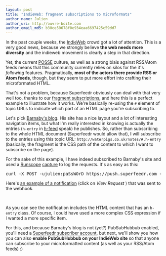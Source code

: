 ```yaml
---
layout: post
title: "IndieWeb: fragment subscriptions to microformats"
author_name: Julien
author_uri: http://ouvre-boite.com
author_email_md5: b30ce50678f0e934eaa6697425c59dd7
---
```


In the past couple weeks, the [IndieWeb](http://indiewebcamp.com/) crowd got a lot of attention. This is a very good news, because we strongly believe **the web needs more diversity** and the indieweb movement is clearly a step in that direction.

Yet, the current [POSSE](http://indiewebcamp.com/POSSE) culture, as well as a strong biais against RSS/Atom feeds means that this community currently relies on silos for the it's *following* features. Pragmatically, **most of the actors there provide RSS or Atom feeds**, though, but they seem to put more effort into crafting their microformated HTML.

That's not a problem, because Superfeedr obviously can deal with that very well too, thanks to our [fragment subscriptions](http://documentation.superfeedr.com/subscribers.html#htmlfragments), and here this is a perfect example to illustrate how it works. We're basically re-using the `#` element of topic URLs to indicate which part of an HTML page you're subscribing to.

Let's pick [Barnaby's blog](http://waterpigs.co.uk/notes/). His site has a nice layout and a lot of interesting navigation items, but what I'm really interested in knowing is actually the entries (`h-entry` in [h-feed](http://microformats.org/wiki/h-feed) speak) he publishes. So, rather than subscribing to the whole HTML document (Superfeedr would allow that), I will subscribe to the entries using this topic URL: `http://waterpigs.co.uk/notes/#.h-entry` (basically, the fragment is the CSS path of the content to which I want to subscribe on the page).

For the sake of this example, I have indeed subscribed to Barnaby's site and used a [Runscope](https://www.runscope.com) [capture](https://www.runscope.com/docs/request-capture) to log the requests. It's as easy as this:

<pre class="embedcurl" title="Subscribe to microformats">curl -X POST -ujulien:paSsWOrD https://push.superfeedr.com -d'hub.mode=subscribe' -d'hub.callback=https://n6ygb81xcek3.runscope.net' -d'hub.topic=http://waterpigs.co.uk/notes/#.h-entry' 
</pre>

Here's [an example of a notification](https://www.runscope.com/public/0fdddd34-7063-4132-b3a5-42fe7ad743c1/b763d319-f012-4e31-a3cf-95f3aaa88007) (click on *View Request* ) that was sent to the webhook.

<div id="runscopeShared">&nbsp;</div>

<script type="text/javascript" src="https://static.runscope.com/runscope.js">
</script>

<script>
    var opts = {
      width:800,
      elementId: "runscopeShared",
      teamId: "0fdddd34-7063-4132-b3a5-42fe7ad743c1",
      shareToken: "b763d319-f012-4e31-a3cf-95f3aaa88007",
    };
    Runscope.showShared(opts);
</script>

As you can see the notification includes the HTML content that has an `h-entry` class. Of course, I could have used a more complex CSS expression if I wanted a more specific item.

For this, and because Barnaby's blog is not (yet?) PubSubHubbub enabled, you'll need a [Superfeedr subscriber account](http://superfeedr.com/subscriber), but next, we'll show you how you can also **enable PubSubHubbub on your IndieWeb site** so that anyone can subscribe to your microformatted content (as well as your RSS/Atom feeds) :)



